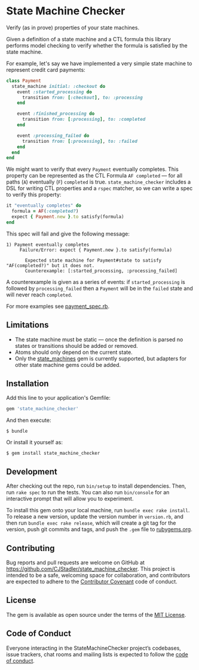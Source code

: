 # State Machine Checker

Verify (as in prove) properties of your state machines.

Given a definition of a state machine and a CTL formula this library performs
model checking to verify whether the formula is satisfied by the state machine.

For example, let's say we have implemented a very simple state machine to
represent credit card payments:

```rb
class Payment
  state_machine initial: :checkout do
    event :started_processing do
      transition from: [:checkout], to: :processing
    end

    event :finished_processing do
      transition from: [:processing], to: :completed
    end

    event :processing_failed do
      transition from: [:processing], to: :failed
    end
  end
end
```

We might want to verify that every `Payment` eventually completes. This property
can  be represented as the CTL Formula `AF completed` — for all paths (`A`)
eventually (`F`) `completed` is true. `state_machine_checker` includes a DSL for
writing CTL properties and a `rspec` matcher, so we can write a spec to verify
this property:

```rb
it "eventually completes" do
  formula = AF(:completed?)
  expect { Payment.new }.to satisfy(formula)
end
```

This spec will fail and give the following message:

```
1) Payment eventually completes
     Failure/Error: expect { Payment.new }.to satisfy(formula)

       Expected state machine for Payment#state to satisfy "AF(completed?)" but it does not.
       Counterexample: [:started_processing, :processing_failed]
```

A counterexample is given as a series of events: if `started_processing` is
followed by `processing_failed` then a `Payment` will be in the `failed` state
and will never reach `completed`.

For more examples see [payment_spec.rb](https://github.com/CJStadler/state_machine_checker/blob/master/spec/payment_spec.rb).

## Limitations

- The state machine must be static — once the definition is parsed no states or
  transitions should be added or removed.
- Atoms should only depend on the current state.
- Only the [state_machines](https://rubygems.org/gems/state_machines) gem is
  currently supported, but adapters for other state machine gems could be added.

## Installation

Add this line to your application's Gemfile:

```ruby
gem 'state_machine_checker'
```

And then execute:

    $ bundle

Or install it yourself as:

    $ gem install state_machine_checker

## Development

After checking out the repo, run `bin/setup` to install dependencies. Then, run `rake spec` to run the tests. You can also run `bin/console` for an interactive prompt that will allow you to experiment.

To install this gem onto your local machine, run `bundle exec rake install`. To release a new version, update the version number in `version.rb`, and then run `bundle exec rake release`, which will create a git tag for the version, push git commits and tags, and push the `.gem` file to [rubygems.org](https://rubygems.org).

## Contributing

Bug reports and pull requests are welcome on GitHub at https://github.com/CJStadler/state_machine_checker. This project is intended to be a safe, welcoming space for collaboration, and contributors are expected to adhere to the [Contributor Covenant](http://contributor-covenant.org) code of conduct.

## License

The gem is available as open source under the terms of the [MIT License](https://opensource.org/licenses/MIT).

## Code of Conduct

Everyone interacting in the StateMachineChecker project’s codebases, issue trackers, chat rooms and mailing lists is expected to follow the [code of conduct](https://github.com/CJStadler/state_machine_checker/blob/master/CODE_OF_CONDUCT.md).
